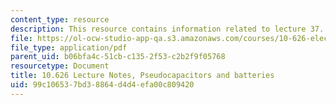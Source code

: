 ```yaml
---
content_type: resource
description: This resource contains information related to lecture 37.
file: https://ol-ocw-studio-app-qa.s3.amazonaws.com/courses/10-626-electrochemical-energy-systems-spring-2014/99c106537bd38864d4d4efa00c809420_MIT10_626S14_S11lec37.pdf
file_type: application/pdf
parent_uid: b06bfa4c-51cb-c135-2f53-c2b2f9f05768
resourcetype: Document
title: 10.626 Lecture Notes, Pseudocapacitors and batteries
uid: 99c10653-7bd3-8864-d4d4-efa00c809420
---
```

